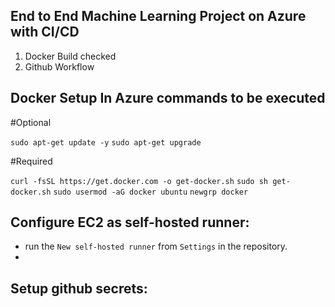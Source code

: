 ## End to End Machine Learning Project on Azure with CI/CD

1. Docker Build checked
2. Github Workflow

## Docker Setup In Azure commands to be executed

#Optional

`sudo apt-get update -y`
`sudo apt-get upgrade`

#Required

`curl -fsSL https://get.docker.com -o get-docker.sh`
`sudo sh get-docker.sh`
`sudo usermod -aG docker ubuntu`
`newgrp docker`

## Configure EC2 as self-hosted runner:
- run the `New self-hosted runner` from `Settings` in the repository.
- 
## Setup github secrets:



